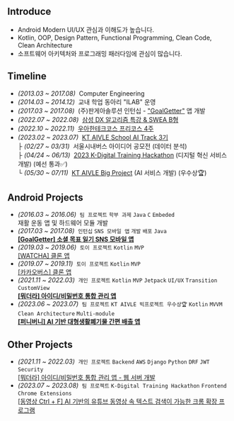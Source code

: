 ## Introduce

- Android Modern UI/UX 관심과 이해도가 높습니다.
- Kotlin, OOP, Design Pattern, Functional Programming, Clean Code, Clean Architecture
- 소프트웨어 아키텍처와 프로그래밍 패러다임에 관심이 많습니다.

## Timeline

- _(2013.03 ~ 2017.08)_&nbsp; Computer Engineering
- _(2014.03 ~ 2014.12)_&nbsp; 교내 학업 동아리 "ILAB" 운영
- _(2017.03 ~ 2017.08)_&nbsp; (주)판게아솔루션 인턴십 - ["GoalGetter"](https://play.google.com/store/apps/details?id=com.goalgetter.goalgetterapp) 앱 개발
- _(2022.07 ~ 2022.08)_&nbsp; [삼성 DX 알고리즘 특강 & SWEA B형](https://jsl663.tistory.com/45)
- _(2022.10 ~ 2022.11)_&nbsp; [우아한테크코스 프리코스 4주](https://jsl663.tistory.com/50)
- _(2023.02 ~ 2023.07)_&nbsp; [KT AIVLE School AI Track 3기](https://aivle.kt.co.kr)  
  ├ _(02/27 ~ 03/31)_&nbsp; 서울시내버스 아이디어 공모전 (데이터 분석)  
  ├ _(04/24 ~ 06/13)_&nbsp; [2023 K-Digital Training Hackathon](https://github.com/hackathon-AIVLE) (디지털 혁신 서비스 개발) (예선 통과✅)  
  └ _(05/30 ~ 07/11)_&nbsp; [KT AIVLE Big Project](https://github.com/KT-AIVLE-3rd-AI-Team10/funibuni-main) (AI 서비스 개발) (우수상🏆)  

## Android Projects

- _(2016.03 ~ 2016.06)_&nbsp; `팀 프로젝트` `학부 과제` `Java` `C` `Embeded`  
  재활 운동 앱 및 하드웨어 모듈 개발
- _(2017.03 ~ 2017.08)_&nbsp; `인턴십` `SNS 모바일 앱` `개발` `배포` `Java`  
  **[[GoalGetter] 소셜 목표 일기 SNS 모바일 앱](https://play.google.com/store/apps/details?id=com.goalgetter.goalgetterapp)**
- _(2019.03 ~ 2019.06)_&nbsp; `토이 프로젝트` `Kotlin` `MVP`  
  [[WATCHA] 클론 앱](https://github.com/Dev-Joco/watcha-clone)
- _(2019.07 ~ 2019.11)_&nbsp; `토이 프로젝트` `Kotlin` `MVP`  
  [[카카오버스] 클론 앱](https://github.com/Dev-Joco/kakaobus-clone)
- _(2021.11 ~ 2022.03)_&nbsp; `개인 프로젝트` `Kotlin` `MVP` `Jetpack` `UI/UX` `Transition` `CustomView`  
  **[[뭐더라] 아이디/비밀번호 통합 관리 앱](https://github.com/Dev-Joco/mwodeola-android)**
- _(2023.06 ~ 2023.07)_&nbsp; `팀 프로젝트` `KT AIVLE 빅프로젝트 우수상🏆` `Kotlin` `MVVM` `Clean Architecture` `Multi-module`  
  **[[퍼니버니] AI 기반 대형생활폐기물 간편 배출 앱](https://github.com/KT-AIVLE-3rd-AI-Team10/funibuni-fe-android)**

## Other Projects

- _(2021.11 ~ 2022.03)_&nbsp; `개인 프로젝트` `Backend` `AWS` `Django` `Python` `DRF` `JWT` `Security`  
  [[뭐더라] 아이디/비밀번호 통합 관리 앱 - 웹 서버 개발](https://github.com/Dev-Joco/mwodeola-web-server)
- _(2023.07 ~ 2023.08)_&nbsp; `팀 프로젝트` `K-Digital Training Hackathon` `Frontend` `Chrome Extensions`  
  [[동영상 Ctrl + F] AI 기반의 유튜브 동영상 속 텍스트 검색이 가능한 크롬 확장 프로그램](https://github.com/hackathon-AIVLE/video-ctrl-f-chrome-extensions)
